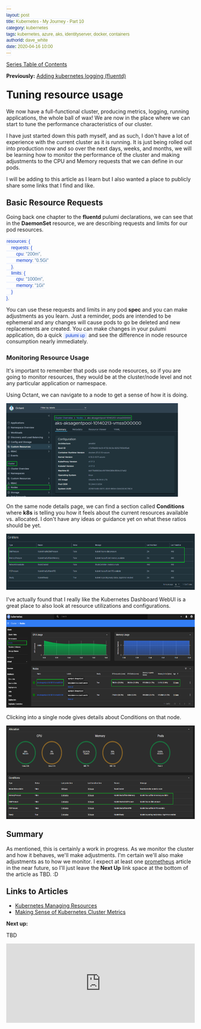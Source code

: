 ```yaml
---
layout: post
title: Kubernetes - My Journey - Part 10
category: kubernetes
tags: kubernetes, azure, aks, identityserver, docker, containers
authorId: dave_white
date: 2020-04-16 10:00
---
```

<style>
    h1, h2, h3, h4, h5, h6 {
       margin-top: 25px;
    }
    figure.highlight{
        background-color: #E8EEFE;
    }
    figure.highlight .gutter{
        color: #0033CD;
    }
    figure.highlight pre {
        font-family: 'Cascadia Code PL', monospace;
    }
    code {
        font-family: 'Cascadia Code PL', sans-serif;
        border-width: 0.1em;
        border-color: #E8EEFE;
        border-style: solid;
        border-radius: 0.3em;
        background-color: #E8EEFE;
        color: #0033CD;
        padding: 0em 0.4em;
        white-space: nowrap;
    }
    blockquote {
        position: relative;
        font-family: 'Cascadia Code PL', serif;
        padding-left: 1em;
        border-left: 0.2em solid #005da0;
        font-size: 1.1em;
        line-height: 1em;
        font-weight: 100;
        &:before, &:after {
            content: '\201C';
            color: #005da0;
        }
        &:after {
            content: '\201D';
        }
    }
</style>
<link  href="https://cdnjs.cloudflare.com/ajax/libs/viewerjs/1.5.0/viewer.min.css" rel="stylesheet">
<script src="https://cdnjs.cloudflare.com/ajax/libs/viewerjs/1.5.0/viewer.min.js"></script>

[Series Table of Contents](/kubernetes/kubernetes-my-journey)

**Previously:**
[Adding kubernetes logging (fluentd)](/kubernetes/kubernetes-my-journey-part-9)

# Tuning resource usage

We now have a full-functional cluster, producing metrics, logging, running applications, the whole ball of wax! We are now in the place where we can start to tune the performance characteristics of our cluster.

I have just started down this path myself, and as such, I don't have a lot of experience with the current cluster as it is running. It is just being rolled out into production now and so over the next days, weeks, and months, we will be learning how to monitor the performance of the cluster and making adjustments to the CPU and Memory requests that we can define in our pods.

I will be adding to this article as I learn but I also wanted a place to publicly share some links that I find and like.

## Basic Resource Requests

Going back one chapter to the **fluentd** pulumi declarations, we can see that in the **DaemonSet** resource, we are describing requests and limits for our pod resources.

```typescript
resources: {
    requests: {
        cpu: "200m",
        memory: "0.5Gi"
    },
    limits: {
        cpu: "1000m",
        memory: "1Gi"
    }
},
```

You can use these requests and limits in any pod **spec** and you can make adjustments as you learn. Just a reminder, pods are intended to be ephemeral and any changes will cause pods to go be deleted and new replacements are created. You can make changes in your pulumi application, do a quick `pulumi up` and see the difference in node resource consumption nearly immediately.

### Monitoring Resource Usage

It's important to remember that pods use node resources, so if you are going to monitor resources, they would be at the cluster/node level and not any particular application or namespace.

Using Octant, we can navigate to a node to get a sense of how it is doing.

<img id="image" src="/images/dwhite/cluster-node-resources.png" alt="Cluster Node Resources" height="250px">

On the same node details page, we can find a section called **Conditions** where **k8s** is telling you how it feels about the current resources available vs. allocated. I don't have any ideas or guidance yet on what these ratios should be yet.

<img id="image" src="/images/dwhite/cluster-node-conditions.png" alt="Cluster Node Conditions" height="150px">

I've actually found that I really like the Kubernetes Dashboard WebUI is a great place to also look at resource utilizations and configurations.

<img id="image" src="/images/dwhite/cluster-node-resources-webui.png" alt="WebUI Cluster Node Resources" height="250px">

Clicking into a single node gives details about Conditions on that node.

<img id="image" src="/images/dwhite/cluster-node-conditions-webui.png" alt="WebUI Cluster Node Conditions" height="250px">

## Summary

As mentioned, this is certainly a work in progress. As we monitor the cluster and how it behaves, we'll make adjustments. I'm certain we'll also make adjustments as to how we monitor. I expect at least one [prometheus](https://prometheus.io/) article in the near future, so I'll just leave the **Next Up** link space at the bottom of the article as TBD. :D

## Links to Articles

- [Kubernetes Managing Resources](https://kubernetes.io/docs/concepts/configuration/manage-resources-containers/)
- [Making Sense of Kubernetes Cluster Metrics](https://www.replex.io/blog/kubernetes-in-production-the-ultimate-guide-to-monitoring-resource-metrics)

**Next up:**

TBD

<div style="width:100%;height:0;padding-bottom:42%;position:relative;"><iframe src="https://giphy.com/embed/xUPGcdeU3wvdNPa1Py" width="100%" height="100%" style="position:absolute" frameBorder="0" class="giphy-embed" allowFullScreen></iframe></div>

<script>
// View an image
const gallery = new Viewer(document.getElementById('mainPostContent', {
    "navbar": false,
    "toolbar": false
}));
</script>